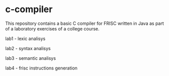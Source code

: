 # c-compiler

This repository contains a basic C compiler for FRISC written in Java
as part of a laboratory exercises of a college course.

lab1 - lexic analisys

lab2 - syntax analisys

lab3 - semantic analisys

lab4 - frisc instructions generation
